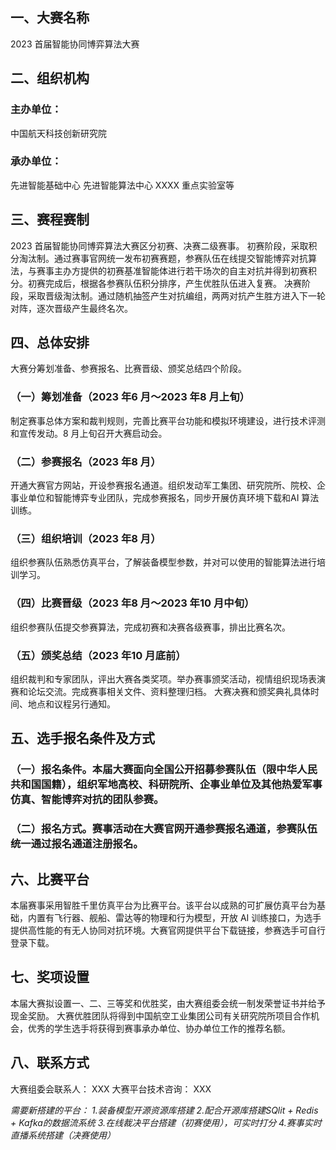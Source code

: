 ## 一、大赛名称
2023 首届智能协同博弈算法大赛

## 二、组织机构
### 主办单位： 
中国航天科技创新研究院

### 承办单位：
先进智能基础中心
先进智能算法中心
XXXX 重点实验室等

## 三、赛程赛制
2023 首届智能协同博弈算法大赛区分初赛、决赛二级赛事。
初赛阶段，采取积分淘汰制。通过赛事官网统一发布初赛赛题，参赛队伍在线提交智能博弈对抗算法，与赛事主办方提供的初赛基准智能体进行若干场次的自主对抗并得到初赛积分。初赛完成后，根据各参赛队伍积分排序，产生优胜队伍进入复赛。
决赛阶段，采取晋级淘汰制。通过随机抽签产生对抗编组，两两对抗产生胜方进入下一轮对阵，逐次晋级产生最终名次。

## 四、总体安排
大赛分筹划准备、参赛报名、比赛晋级、颁奖总结四个阶段。
### （一）筹划准备（2023 年6 月～2023 年8 月上旬）
制定赛事总体方案和裁判规则，完善比赛平台功能和模拟环境建设，进行技术评测和宣传发动。8 月上旬召开大赛启动会。
### （二）参赛报名（2023 年8 月）
开通大赛官方网站，开设参赛报名通道。组织发动军工集团、研究院所、院校、企事业单位和智能博弈专业团队，完成参赛报名，同步开展仿真环境下载和AI 算法训练。
### （三）组织培训（2023 年8 月）
组织参赛队伍熟悉仿真平台，了解装备模型参数，并对可以使用的智能算法进行培训学习。
### （四）比赛晋级（2023 年8 月～2023 年10 月中旬）
组织参赛队伍提交参赛算法，完成初赛和决赛各级赛事，排出比赛名次。
### （五）颁奖总结（2023 年10 月底前）
组织裁判和专家团队，评出大赛各类奖项。举办赛事颁奖活动，视情组织现场表演赛和论坛交流。完成赛事相关文件、资料整理归档。
大赛决赛和颁奖典礼具体时间、地点和议程另行通知。

## 五、选手报名条件及方式
### （一）报名条件。本届大赛面向全国公开招募参赛队伍（限中华人民共和国国籍），组织军地高校、科研院所、企事业单位及其他热爱军事仿真、智能博弈对抗的团队参赛。
### （二）报名方式。赛事活动在大赛官网开通参赛报名通道，参赛队伍统一通过报名通道注册报名。

## 六、比赛平台
本届赛事采用智胜千里仿真平台为比赛平台。该平台以成熟的可扩展仿真平台为基础，内置有飞行器、舰船、雷达等的物理和行为模型，开放 AI 训练接口，为选手提供高性能的有无人协同对抗环境。大赛官网提供平台下载链接，参赛选手可自行登录下载。

## 七、奖项设置
本届大赛拟设置一、二、三等奖和优胜奖，由大赛组委会统一制发荣誉证书并给予现金奖励。
大赛优胜团队将得到中国航空工业集团公司有关研究院所项目合作机会，优秀的学生选手将获得到赛事承办单位、协办单位工作的推荐名额。

## 八、联系方式
大赛组委会联系人：
XXX 
大赛平台技术咨询：
XXX

_需要新搭建的平台：
1.装备模型开源资源库搭建
2.配合开源库搭建SQlit + Redis + Kafka的数据流系统
3.在线裁决平台搭建（初赛使用），可实时打分
4.赛事实时直播系统搭建（决赛使用）_